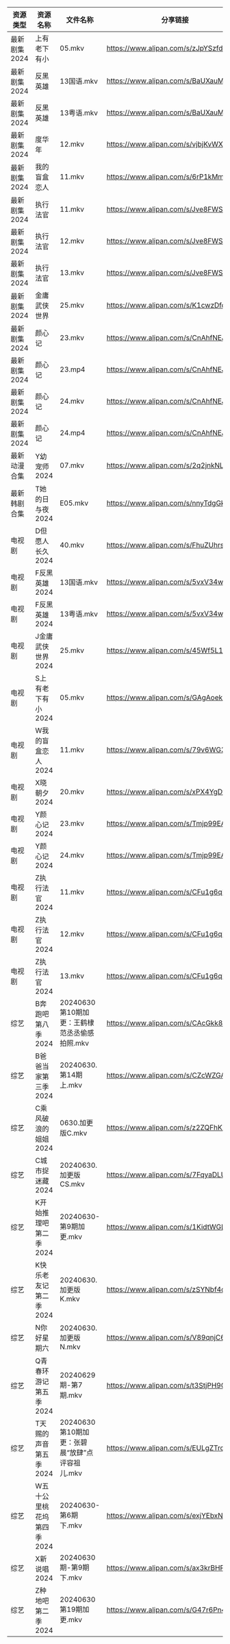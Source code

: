 | 资源类型     | 资源名称            | 文件名称                            | 分享链接                                 | 更新时间                |
| -------- | --------------- | ------------------------------- | ------------------------------------ | ------------------- |
| 最新剧集2024 | 上有老下有小          | 05.mkv                          | https://www.alipan.com/s/zJpYSzfdTgF | 2024-06-30 00:10:37 |
| 最新剧集2024 | 反黑英雄            | 13国语.mkv                        | https://www.alipan.com/s/BaUXauM9vBS | 2024-06-30 19:10:53 |
| 最新剧集2024 | 反黑英雄            | 13粤语.mkv                        | https://www.alipan.com/s/BaUXauM9vBS | 2024-06-30 19:10:53 |
| 最新剧集2024 | 度华年             | 12.mkv                          | https://www.alipan.com/s/vjbjKvWXUFQ | 2024-06-30 14:10:48 |
| 最新剧集2024 | 我的盲盒恋人          | 11.mkv                          | https://www.alipan.com/s/6rP1kMmWiU2 | 2024-06-30 14:10:50 |
| 最新剧集2024 | 执行法官            | 11.mkv                          | https://www.alipan.com/s/Jve8FWSeqsr | 2024-06-30 19:11:02 |
| 最新剧集2024 | 执行法官            | 12.mkv                          | https://www.alipan.com/s/Jve8FWSeqsr | 2024-06-30 19:11:02 |
| 最新剧集2024 | 执行法官            | 13.mkv                          | https://www.alipan.com/s/Jve8FWSeqsr | 2024-06-30 19:11:02 |
| 最新剧集2024 | 金庸武侠世界          | 25.mkv                          | https://www.alipan.com/s/K1cwzDfcuuq | 2024-06-30 19:11:07 |
| 最新剧集2024 | 颜心记             | 23.mkv                          | https://www.alipan.com/s/CnAhfNEJaT8 | 2024-06-30 20:10:59 |
| 最新剧集2024 | 颜心记             | 23.mp4                          | https://www.alipan.com/s/CnAhfNEJaT8 | 2024-06-30 19:11:10 |
| 最新剧集2024 | 颜心记             | 24.mkv                          | https://www.alipan.com/s/CnAhfNEJaT8 | 2024-06-30 20:10:58 |
| 最新剧集2024 | 颜心记             | 24.mp4                          | https://www.alipan.com/s/CnAhfNEJaT8 | 2024-06-30 19:11:10 |
| 最新动漫合集   | Y幼宠师2024        | 07.mkv                          | https://www.alipan.com/s/2q2jnkNLjYE | 2024-06-30 12:10:55 |
| 最新韩剧合集   | T她的日与夜2024      | E05.mkv                         | https://www.alipan.com/s/nnyTdgGkMzK | 2024-06-30 00:10:06 |
| 电视剧      | D但愿人长久2024      | 40.mkv                          | https://www.alipan.com/s/FhuZUhrsRyc | 2024-06-30 00:05:10 |
| 电视剧      | F反黑英雄2024       | 13国语.mkv                        | https://www.alipan.com/s/5vxV34wgKWY | 2024-06-30 19:05:21 |
| 电视剧      | F反黑英雄2024       | 13粤语.mkv                        | https://www.alipan.com/s/5vxV34wgKWY | 2024-06-30 19:05:21 |
| 电视剧      | J金庸武侠世界2024     | 25.mkv                          | https://www.alipan.com/s/45Wf5L1Pjst | 2024-06-30 19:05:50 |
| 电视剧      | S上有老下有小2024     | 05.mkv                          | https://www.alipan.com/s/GAgAoekUHew | 2024-06-30 00:06:45 |
| 电视剧      | W我的盲盒恋人2024     | 11.mkv                          | https://www.alipan.com/s/79v6WG3ZjBK | 2024-06-30 14:07:04 |
| 电视剧      | X晓朝夕2024        | 20.mkv                          | https://www.alipan.com/s/xPX4YgDfFos | 2024-06-30 18:07:16 |
| 电视剧      | Y颜心记2024        | 23.mkv                          | https://www.alipan.com/s/Tmjp99EAVXz | 2024-06-30 20:07:39 |
| 电视剧      | Y颜心记2024        | 24.mkv                          | https://www.alipan.com/s/Tmjp99EAVXz | 2024-06-30 20:07:38 |
| 电视剧      | Z执行法官2024       | 11.mkv                          | https://www.alipan.com/s/CFu1g6qLZa9 | 2024-06-30 19:07:41 |
| 电视剧      | Z执行法官2024       | 12.mkv                          | https://www.alipan.com/s/CFu1g6qLZa9 | 2024-06-30 19:07:41 |
| 电视剧      | Z执行法官2024       | 13.mkv                          | https://www.alipan.com/s/CFu1g6qLZa9 | 2024-06-30 19:07:41 |
| 综艺       | B奔跑吧第八季2024     | 20240630第10期加更：王鹤棣范丞丞偷感拍照.mkv   | https://www.alipan.com/s/CAcGkk8vZXT | 2024-06-30 14:07:30 |
| 综艺       | B爸爸当家第三季2024    | 20240630.第14期上.mkv              | https://www.alipan.com/s/CZcWZGAe35k | 2024-06-30 14:07:33 |
| 综艺       | C乘风破浪的姐姐2024    | 0630.加更版C.mkv                   | https://www.alipan.com/s/z2ZQFhKX5nR | 2024-06-30 14:07:41 |
| 综艺       | C城市捉迷藏2024      | 20240630.加更版CS.mkv              | https://www.alipan.com/s/7FqyaDLUvoi | 2024-06-30 14:07:43 |
| 综艺       | K开始推理吧第二季2024   | 20240630-第9期加更.mkv              | https://www.alipan.com/s/1KidtWGLx2b | 2024-06-30 14:08:08 |
| 综艺       | K快乐老友记第二季2024   | 20240630.加更版K.mkv               | https://www.alipan.com/s/zSYNbf4cpYQ | 2024-06-30 14:08:11 |
| 综艺       | N你好星期六          | 20240630.加更版N.mkv               | https://www.alipan.com/s/V89qnjC6T3z | 2024-06-30 14:08:27 |
| 综艺       | Q青春环游记第五季2024   | 20240629期-第7期.mkv               | https://www.alipan.com/s/t3StjPH9G3k | 2024-06-30 00:08:46 |
| 综艺       | T天赐的声音第五季2024   | 20240630第10期加更：张碧晨“放肆”点评容祖儿.mkv | https://www.alipan.com/s/EULgZTroyjo | 2024-06-30 14:08:44 |
| 综艺       | W五十公里桃花坞第四季2024 | 20240630-第6期下.mkv               | https://www.alipan.com/s/exjYEbxNRBJ | 2024-06-30 14:08:47 |
| 综艺       | X新说唱2024        | 20240630期-第9期下.mkv              | https://www.alipan.com/s/ax3krBHPWuN | 2024-06-30 14:08:59 |
| 综艺       | Z种地吧第二季2024     | 20240630第19期加更.mkv              | https://www.alipan.com/s/G47r6Pn4GFV | 2024-06-30 14:09:10 |
